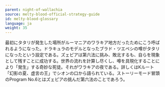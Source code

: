 ```yaml
---
parent: night-of-wallachia
source: melty-blood-official-strategy-guide
id: melty-blood-glossary
language: ja
weight: 35
---
```


最初にタタリが発生した場所がルーマニアのワラキア地方だったためにこう呼ばれるようになった。ドラキュラのモデルとなったブラド・ツエペシの噂がタタリになったという設定である。ズェピアは第六法に挑み、敗北するも、自らを現象として残すことに成功する。世界の流れを計算し尽くし、噂を具現化することにより「発生」する奇妙な死徒。それがワラキアの夜である。詳しくはKルート「幻影の夏、虚言の王」でシオンの口から語られている。ストーリーモード冒頭のProgram No.6とはズェピアの挑んだ第六法のことであろう。
